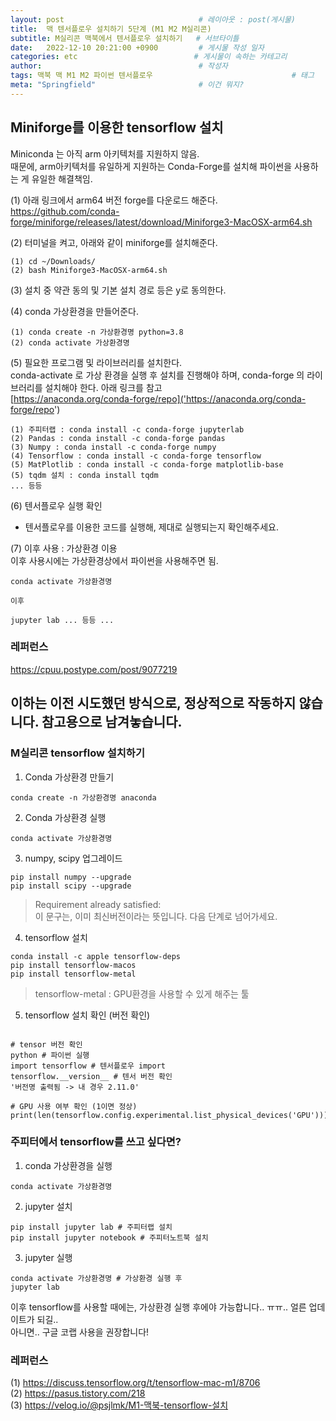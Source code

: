 ```yaml
---
layout: post                              # 레이아웃 : post(게시물)
title:  맥 텐서플로우 설치하기 5단계 (M1 M2 M실리콘)                           # 게시물의 제목
subtitle: M실리콘 맥북에서 텐서플로우 설치하기   # 서브타이틀
date:   2022-12-10 20:21:00 +0900         # 게시물 작성 일자
categories: etc                          # 게시물이 속하는 카테고리
author:                                   # 작성자
tags: 맥북 맥 M1 M2 파이썬 텐서플로우                               # 태그
meta: "Springfield"                       # 이건 뭐지?
---
```

<!--postNo: 20221210_002-->


## Miniforge를 이용한 tensorflow 설치

Miniconda 는 아직 arm 아키텍처를 지원하지 않음.  
때문에, arm아키텍처를 유일하게 지원하는 Conda-Forge를 설치해 파이썬을 사용하는 게 유일한 해결책임.  

(1) 아래 링크에서 arm64 버전 forge를 다운로드 해준다.  
https://github.com/conda-forge/miniforge/releases/latest/download/Miniforge3-MacOSX-arm64.sh

(2) 터미널을 켜고, 아래와 같이 miniforge를 설치해준다.  

```Terminal
(1) cd ~/Downloads/
(2) bash Miniforge3-MacOSX-arm64.sh
```

(3) 설치 중 약관 동의 및 기본 설치 경로 등은 y로 동의한다.

(4) conda 가상환경을 만들어준다.  

```Terminal
(1) conda create -n 가상환경명 python=3.8
(2) conda activate 가상환경명
```

(5) 필요한 프로그램 및 라이브러리를 설치한다.  
conda-activate 로 가상 환경을 실행 후 설치를 진행해야 하며,
conda-forge 의 라이브러리를 설치해야 한다. 아래 링크를 참고  
[https://anaconda.org/conda-forge/repo]('https://anaconda.org/conda-forge/repo')

```Terminal
(1) 주피터랩 : conda install -c conda-forge jupyterlab
(2) Pandas : conda install -c conda-forge pandas
(3) Numpy : conda install -c conda-forge numpy
(4) Tensorflow : conda install -c conda-forge tensorflow
(5) MatPlotlib : conda install -c conda-forge matplotlib-base
(5) tqdm 설치 : conda install tqdm
... 등등
```

(6) 텐서플로우 실행 확인  

* 텐서플로우를 이용한 코드를 실행해, 제대로 실행되는지 확인해주세요.

(7) 이후 사용 : 가상환경 이용  
이후 사용시에는 가상환경상에서 파이썬을 사용해주면 됨.

```Terminal
conda activate 가상환경명

이후

jupyter lab ... 등등 ...

```


### 레퍼런스
https://cpuu.postype.com/post/9077219






##    
##   
## 이하는 이전 시도했던 방식으로, 정상적으로 작동하지 않습니다. 참고용으로 남겨놓습니다.

### M실리콘 tensorflow 설치하기

1. Conda 가상환경 만들기
```Terminal
conda create -n 가상환경명 anaconda
```

2. Conda 가상환경 실행
```Terminal 
conda activate 가상환경명
```

3. numpy, scipy 업그레이드
```Terminal
pip install numpy --upgrade
pip install scipy --upgrade
```
> Requirement already satisfied:  
> 이 문구는, 이미 최신버전이라는 뜻입니다. 다음 단계로 넘어가세요.

4. tensorflow 설치
```Terminal
conda install -c apple tensorflow-deps
pip install tensorflow-macos
pip install tensorflow-metal
```
> tensorflow-metal : GPU환경을 사용할 수 있게 해주는 툴

5. tensorflow 설치 확인 (버전 확인)
```Terminal

# tensor 버전 확인
python # 파이썬 실행
import tensorflow # 텐서플로우 import
tensorflow.__version__ # 텐서 버전 확인
'버전명 출력됨 -> 내 경우 2.11.0'

# GPU 사용 여부 확인 (1이면 정상)
print(len(tensorflow.config.experimental.list_physical_devices('GPU')))
```


### 주피터에서 tensorflow를 쓰고 싶다면?
1. conda 가상환경을 실행
```Terminal 
conda activate 가상환경명
```

2. jupyter 설치
```Terminal 
pip install jupyter lab # 주피터랩 설치
pip install jupyter notebook # 주피터노트북 설치
```

3. jupyter 실행
```Terminal
conda activate 가상환경명 # 가상환경 실행 후 
jupyter lab
```

이후 tensorflow를 사용할 때에는, 가상환경 실행 후에야 가능합니다.. ㅠㅠ.. 얼른 업데이트가 되길..  
아니면.. 구글 코랩 사용을 권장합니다!  

### 레퍼런스
(1) https://discuss.tensorflow.org/t/tensorflow-mac-m1/8706  
(2) https://pasus.tistory.com/218  
(3) https://velog.io/@psjlmk/M1-맥북-tensorflow-설치  
